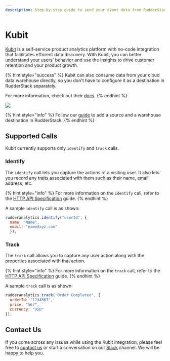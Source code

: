 ```yaml
---
description: Step-by-step guide to send your event data from RudderStack to Kubit.
---
```


# Kubit

[Kubit](https://www.kubit.ai/) is a self-service product analytics platform with no-code integration that facilitates efficient data discovery. With Kubit, you can better understand your users' behavior and use the insights to drive customer retention and your product growth.

{% hint style="success" %}
Kubit can also consume data from your cloud data warehouse directly, so you don't have to configure it as a destination in RudderStack separately.

For more information, check out their [docs](https://www.kubit.ai/doc).
{% endhint %}

![](../../.gitbook/assets/image%20%28104%29.png)

{% hint style="info" %}
Follow our [guide](../../connections/adding-source-and-destination-rudderstack.md) to add a source and a warehouse destination in RudderStack.
{% endhint %}

## Supported Calls

Kubit currently supports only `identify` and `track` calls.

### Identify

The `identify` call lets you capture the actions of a visiting user. It also lets you record any traits associated with them such as their name, email address, etc.

{% hint style="info" %}
For more information on the `identify` call, refer to the [HTTP API Specification](../../rudderstack-api/http-api-specification.md) guide.
{% endhint %}

A sample `identify` call is as shown:

```javascript
rudderanalytics.identify("userId", {
  name: "Name",
  email: "name@xyz.com"
  });
```

### Track

The `track` call allows you to capture any user action along with the properties associated with that action.

{% hint style="info" %}
For more information on the `track` call, refer to the [HTTP API Specification](../../rudderstack-api/http-api-specification.md) guide.
{% endhint %}

A sample `track` call is as shown:

```javascript
rudderanalytics.track("Order Completed", {
  orderId: "1234567",
  price: "567",
  currency: "USD"
});
```

## Contact Us

If you come across any issues while using the Kubit integration, please feel free to [contact us](mailto:%20docs@rudderstack.com) or start a conversation on our [Slack](https://resources.rudderstack.com/join-rudderstack-slack) channel. We will be happy to help you.

